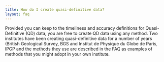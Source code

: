 ```yaml
---
title: How do I create quasi-definitive data?
layout: faq
---
```


Provided you can keep to the timeliness and accuracy definitions for Quasi-Definitive (QD) data, you are free to create QD data using any method. Two institutes have been creating quasi-definitive data for a number of years (British Geological Survey, BGS and Institut de Physique du Globe de Paris, IPGP and the methods they use are described in the FAQ as examples of methods that you might adopt in your own institute.